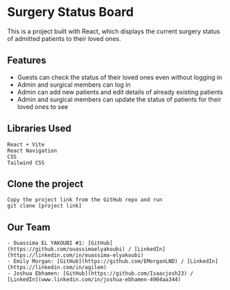 # Surgery Status Board

This is a project built with React, which displays the current surgery status of admitted patients to their loved ones.

## Features

- Guests can check the status of their loved ones even without logging in
- Admin and surgical members can log in
- Admin can add new patients and edit details of already existing patients
- Admin and surgical members can update the status of patients for their loved ones to see

## Libraries Used

    React + Vite
    React Navigation
    CSS
    Tailwind CSS

## Clone the project

    Copy the project link from the GitHub repo and run
    git clone [project link]

## Our Team

    - Ouassima EL YAKOUBI #1: [GitHub](https://github.com/ouassimaelyakoubi) / [LinkedIn](https://linkedin.com/in/ouassima-elyakoubi)
    - Emily Morgan: [GitHub](https://github.com/EMorganLND) / [LinkedIn](https://linkedin.com/in/agilem)
    - Joshua Ebhamen: [GitHub](https://github.com/Isaacjosh23) / [LinkedIn](www.linkedin.com/in/joshua-ebhamen-4904aa344)
